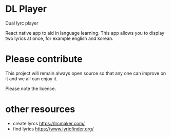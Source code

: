 # DL Player
Dual lyrc player

React native app to aid in language learning. This app allows you to display two lyrics at once, for example english and korean.

# Please contribute
This project will remain always open source so that any one can improve on it and we all can enjoy it.

Please note the licence.

# other resources
 * create lyrcs https://lrcmaker.com/
 * find lyrics https://www.lyricfinder.org/
